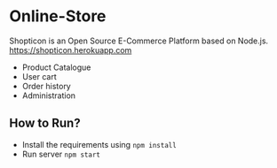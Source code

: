 # Online-Store

Shopticon is an Open Source E-Commerce Platform based on Node.js.
https://shopticon.herokuapp.com

- Product Catalogue 
- User cart
- Order history 
- Administration
<!-- - REST API -->

## How to Run?

- Install the requirements using `npm install`
- Run server `npm start`

